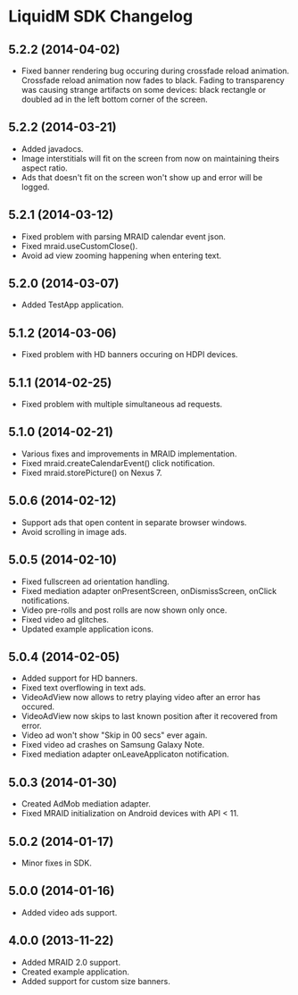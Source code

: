 LiquidM SDK Changelog
===

5.2.2 (2014-04-02)
---
- Fixed banner rendering bug occuring during crossfade reload animation.
  Crossfade reload animation now fades to black.
  Fading to transparency was causing strange artifacts on some devices: black rectangle or doubled ad in the left bottom corner of the screen.

5.2.2 (2014-03-21)
---
- Added javadocs.
- Image interstitials will fit on the screen from now on maintaining theirs aspect ratio.
- Ads that doesn't fit on the screen won't show up and error will be logged.

5.2.1 (2014-03-12)
---

- Fixed problem with parsing MRAID calendar event json.
- Fixed mraid.useCustomClose().
- Avoid ad view zooming happening when entering text.

5.2.0 (2014-03-07)
---

- Added TestApp application.

5.1.2 (2014-03-06)
---

- Fixed problem with HD banners occuring on HDPI devices.


5.1.1 (2014-02-25)
---

- Fixed problem with multiple simultaneous ad requests.

5.1.0 (2014-02-21)
---

- Various fixes and improvements in MRAID implementation.
- Fixed mraid.createCalendarEvent() click notification.
- Fixed mraid.storePicture() on Nexus 7.

5.0.6 (2014-02-12)
---

- Support ads that open content in separate browser windows.
- Avoid scrolling in image ads.

5.0.5 (2014-02-10)
---

- Fixed fullscreen ad orientation handling.
- Fixed mediation adapter onPresentScreen, onDismissScreen, onClick notifications.
- Video pre-rolls and post rolls are now shown only once.
- Fixed video ad glitches.
- Updated example application icons.

5.0.4 (2014-02-05)
---

- Added support for HD banners.
- Fixed text overflowing in text ads.
- VideoAdView now allows to retry playing video after an error has occured.
- VideoAdView now skips to last known position after it recovered from error.
- Video ad won't show "Skip in 00 secs" ever again.
- Fixed video ad crashes on Samsung Galaxy Note.
- Fixed mediation adapter onLeaveApplicaton notification.

5.0.3 (2014-01-30)
---

- Created AdMob mediation adapter.
- Fixed MRAID initialization on Android devices with API < 11.

5.0.2 (2014-01-17)
---

- Minor fixes in SDK.

5.0.0 (2014-01-16)
---

- Added video ads support.

4.0.0 (2013-11-22)
---

- Added MRAID 2.0 support.
- Created example application.
- Added support for custom size banners.
